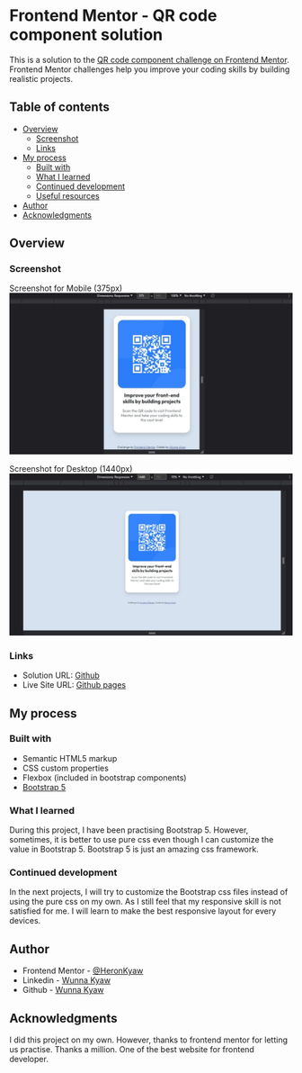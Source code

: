 # Frontend Mentor - QR code component solution

This is a solution to the [QR code component challenge on Frontend Mentor](https://www.frontendmentor.io/challenges/qr-code-component-iux_sIO_H). Frontend Mentor challenges help you improve your coding skills by building realistic projects. 

## Table of contents

- [Overview](#overview)
  - [Screenshot](#screenshot)
  - [Links](#links)
- [My process](#my-process)
  - [Built with](#built-with)
  - [What I learned](#what-i-learned)
  - [Continued development](#continued-development)
  - [Useful resources](#useful-resources)
- [Author](#author)
- [Acknowledgments](#acknowledgments)

## Overview

### Screenshot
Screenshot for Mobile (375px)
![](./screenshots/ss-375px.jpg)

Screenshot for Desktop (1440px)
![](./screenshots/ss-1440px.jpg)

### Links

- Solution URL: [Github](https://github.com/HeronKyaw/qr-code-component)
- Live Site URL: [Github pages](https://heronkyaw.github.io/qr-code-component/)

## My process

### Built with

- Semantic HTML5 markup
- CSS custom properties
- Flexbox (included in bootstrap components)
- [Bootstrap 5](https://getbootstrap.com/)

### What I learned

During this project, I have been practising Bootstrap 5. However, sometimes, it is better to use pure css even though I can customize the value in Bootstrap 5. Bootstrap 5 is just an amazing css framework.  

### Continued development

In the next projects, I will try to customize the Bootstrap css files instead of using the pure css on my own. As I still feel that my responsive skill is not satisfied for me. I will learn to make the best responsive layout for every devices.

## Author

- Frontend Mentor - [@HeronKyaw](https://www.frontendmentor.io/profile/HeronKyaw)
- Linkedin - [Wunna Kyaw](https://www.linkedin.com/in/wunnakyaw11/)
- Github -  [Wunna Kyaw](https://github.com/HeronKyaw)

## Acknowledgments

I did this project on my own. However, thanks to frontend mentor for letting us practise. Thanks a million. One of the best website for frontend developer.
